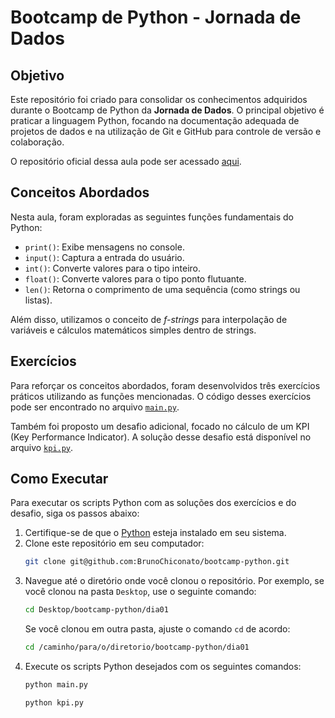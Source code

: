 # Bootcamp de Python - Jornada de Dados

## Objetivo

Este repositório foi criado para consolidar os conhecimentos adquiridos durante o Bootcamp de Python da **Jornada de Dados**. O principal objetivo é praticar a linguagem Python, focando na documentação adequada de projetos de dados e na utilização de Git e GitHub para controle de versão e colaboração.

O repositório oficial dessa aula pode ser acessado [aqui](https://github.com/lvgalvao/data-engineering-roadmap/blob/main/Bootcamp%20-%20Python%20para%20dados/aula01/README.md).

## Conceitos Abordados

Nesta aula, foram exploradas as seguintes funções fundamentais do Python:

- `print()`: Exibe mensagens no console.
- `input()`: Captura a entrada do usuário.
- `int()`: Converte valores para o tipo inteiro.
- `float()`: Converte valores para o tipo ponto flutuante.
- `len()`: Retorna o comprimento de uma sequência (como strings ou listas).

Além disso, utilizamos o conceito de _f-strings_ para interpolação de variáveis e cálculos matemáticos simples dentro de strings.

## Exercícios

Para reforçar os conceitos abordados, foram desenvolvidos três exercícios práticos utilizando as funções mencionadas. O código desses exercícios pode ser encontrado no arquivo [`main.py`](./main.py).

Também foi proposto um desafio adicional, focado no cálculo de um KPI (Key Performance Indicator). A solução desse desafio está disponível no arquivo [`kpi.py`](./kpi.py).

## Como Executar

Para executar os scripts Python com as soluções dos exercícios e do desafio, siga os passos abaixo:

1. Certifique-se de que o [Python](https://www.python.org/) esteja instalado em seu sistema.
2. Clone este repositório em seu computador:
   ```sh
   git clone git@github.com:BrunoChiconato/bootcamp-python.git
   ```
3. Navegue até o diretório onde você clonou o repositório. Por exemplo, se você clonou na pasta `Desktop`, use o seguinte comando:
   ```sh
   cd Desktop/bootcamp-python/dia01
   ```
   Se você clonou em outra pasta, ajuste o comando `cd` de acordo:
   ```sh
   cd /caminho/para/o/diretorio/bootcamp-python/dia01
   ```
4. Execute os scripts Python desejados com os seguintes comandos:
   ```sh
   python main.py
   ```
   ```sh
   python kpi.py
   ```
